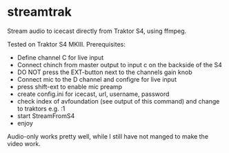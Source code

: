 # streamtrak
Stream audio to icecast directly from Traktor S4, using ffmpeg.

Tested on Traktor S4 MKIII. Prerequisites:
- Define channel C for live input
- Connect chinch from master output to input c on the backside of the S4
- DO NOT press the EXT-button next to the channels gain knob
- Connect mic to the D channel and configre for live input
- press shift-ext to enable mic preamp
- create config.ini for icecast, url, username, password
- check index of avfoundation (see output of this command) and change to traktors e.g. :1
- start StreamFromS4
- enjoy

Audio-only works pretty well, while I still have not manged to make the video work.


